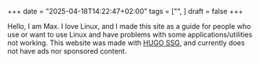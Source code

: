 +++
date = "2025-04-18T14:22:47+02:00"
tags = ["", ]
draft = false
+++


<!--more-->

Hello, I am Max.
I love Linux, and I made this site as a guide for people who
use or want to use Linux and have problems with some applications/utilities not working. This
website was made with [HUGO SSG](https://gohugo.io), and currently does not have
ads nor sponsored content.

<!-- ## Website Monetization: -->
<!-- 1. Donations: -->
<!--    - Privacy-preserving platforms -->
<!--    - [Monero](https://www.getmonero.org/) -->
<!-- 2. Sponsorships: -->
<!--    - Chosen after extensively trying out their product without any special treatment (reduced/no cost, premium features/features not available for standard users/features not *yet* available for all users). -->
<!--    - Will not respond to emails and other messages trying to get me to sponsor their product/service, for security reasons. -->
<!--    - Sponsorship segment will not be in article, it will always be on the bottom of the article. -->
<!--    - Only text, images and normal links. (No videos nor tracking links, for preserving bandwidth and privacy) -->
<!--    - If I will make an article about sponsored content, it will be clearly labeled and tagged as such -->
<!-- 3. Ads: -->
<!--    - Contextual, NOT TARGETED/BEHAVIORAL Ads -->
<!--    - Position on the bottom of the article -->
<!--    - Only text, images and normal links. (No videos nor tracking links, for preserving bandwidth and privacy) -->

<!-- If I would want to monetize this website, i would do -->
<!-- so with: -->

<!-- If, in the future, I decide that I will monetize this website, I will do so with: -->
<!-- 1. Sponsorships, that I would choose, and they would be on the side/bottom of -->
<!--    the website and there would be only images, normal links and static text, not videos nor -->
<!--    tracking links, for conserving bandwidth, and preserving privacy. -->
<!-- 2. Donations, using only privacy-preserving platforms/methods. -->
<!-- and i will add it to this website's privacy policy -->
<!-- 3. Subscriptions, using the same services as for donations, -->
<!-- and the content will be later (1 month later) released for people without subscription -->
<!--end-->
